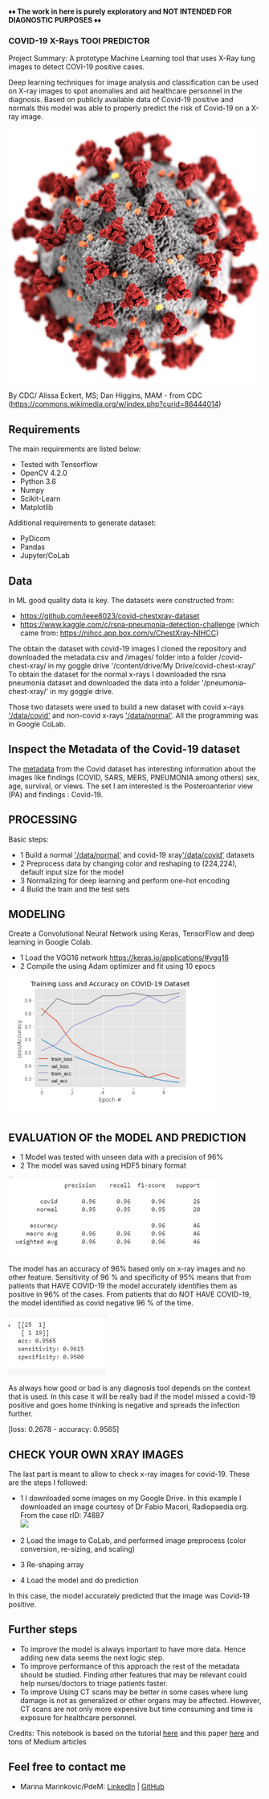 
#### ♦♦ The work in here is purely exploratory and  NOT INTENDED FOR DIAGNOSTIC PURPOSES ♦♦

### COVID-19 X-Rays TOOl PREDICTOR
Project Summary: A prototype Machine Learning tool that uses X-Ray lung images to detect COVI-19 positive cases. 

Deep learning techniques for image analysis and classification can be used on X-ray images to spot anomalies and aid healthcare personnel in the diagnosis. Based on publicly available data of Covid-19 positive and normals this model was able to properly predict the risk of Covid-19 on a X-ray image.



![](images/SARS-CoV-2_without_background.png)

By CDC/ Alissa Eckert, MS; Dan Higgins, MAM - from CDC (https://commons.wikimedia.org/w/index.php?curid=86444014)



## Requirements
The main requirements are listed below:

- Tested with Tensorflow 
- OpenCV 4.2.0
- Python 3.6
- Numpy
- Scikit-Learn
- Matplotlib

Additional requirements to generate dataset:

- PyDicom
- Pandas
- Jupyter/CoLab

## Data
In ML good quality data is key. The datasets were constructed from:

- https://github.com/ieee8023/covid-chestxray-dataset
- https://www.kaggle.com/c/rsna-pneumonia-detection-challenge (which came from: https://nihcc.app.box.com/v/ChestXray-NIHCC)

The obtain the dataset with covid-19 images I cloned the repository and downloaded the metadata.csv and /images/ folder into a folder /covid-chest-xray/ in my goggle drive '/content/drive/My Drive/covid-chest-xray/'
To obtain the dataset for the normal x-rays I downloaded the rsna pneumonia dataset and downloaded the data into a folder '/pneumonia-chest-xray/' in my goggle drive. 

Those two datasets were used to build a new dataset with covid x-rays ['/data/covid'](data/covid) and non-covid x-rays ['/data/normal'](data/normal). All the programming was in Google CoLab. 

## Inspect the Metadata of the Covid-19 dataset
The [metadata](metadata.csv) from the Covid dataset has interesting information about the images like findings (COVID, SARS, MERS, PNEUMONIA among others) sex, age, survival, or views. The set I am interested is the Posteroanterior view (PA) and findings : Covid-19. 

## PROCESSING
Basic steps:
 - 1 Build a normal ['/data/normal'](data/normal) and covid-19 xray['/data/covid'](data/covid) datasets
 - 2 Preprocess data by changing color and reshaping to (224,224), default input size for the model
 - 3 Normalizing for deep learning and perform one-hot encoding 
 - 4 Build the train and the test sets 


## MODELING 

Create a Convolutional Neural Network using Keras, TensorFlow and deep learning in Google Colab. 

- 1 Load the VGG16 network https://keras.io/applications/#vgg16
- 2 Compile the using Adam optimizer and fit using 10 epocs

 ![](images/Training.PNG)

## EVALUATION OF the MODEL AND PREDICTION

- 1 Model was tested with unseen data with a precision of 96% 
- 2 The model was saved using HDF5 binary format

![](images/ClassReport.PNG)

The model has an accuracy of 96% based only on x-ray images and no other feature. Sensitivity of 96 % and specificity of 95% means that from patients that HAVE COVID-19 the model accurately identifies them as positive in 96% of the cases. From patients that do NOT HAVE COVID-19, the model identified as covid negative 96 % of the time. 

![](images/SensSpec.PNG)

As always how good or bad is any diagnosis tool depends on the context that is used. In this case it will be really bad if the model missed a covid-19 positive and goes home thinking is negative and spreads the infection further. 

[loss: 0.2678 - accuracy: 0.9565]

##  CHECK YOUR OWN XRAY IMAGES

The last part is meant to allow to check x-ray images for covid-19. These are the steps I followed: 
 
- 1 I downloaded some images on my Google Drive. In this example I downloaded an image courtesy of Dr Fabio Macori, Radiopaedia.org. From the case rID: 74887  
![](images/covid-19-pneumonia-14.png)

- 2 Load the image to CoLab, and performed image preprocess (color conversion, re-sizing, and scaling)
- 3 Re-shaping array 
- 4 Load the model and do prediction  

In this case, the model accurately predicted that the image was Covid-19 positive. 

##  Further steps

- To improve the model is always important to have more data. Hence adding new data seems the next logic step. 
- To improve performance of this approach the rest of the metadata should be studied. Finding other features that may be relevant could help nurses/doctors to triage patients faster. 
- To improve Using CT scans may be better in some cases where lung damage is not as generalized or other organs may be affected. However, CT scans are not only more expensive but time consuming and time is exposure for healthcare personnel. 



Credits: 
This notebook is based on the tutorial [here](https://www.pyimagesearch.com/2020/03/16/detecting-covid-19-in-x-ray-images-with-keras-tensorflow-and-deep-learning/)
and this paper [here](https://arxiv.org/pdf/2003.09871v3.pdf) and tons of Medium articles 


## Feel free to contact me

* Marina Marinkovic/PdeM: [LinkedIn](https://www.linkedin.com/in/marinamarinkovic/) | [GitHub](https://github.com/MPdeM)
